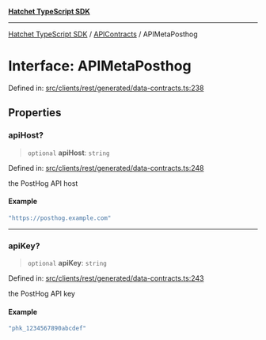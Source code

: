 [**Hatchet TypeScript SDK**](../../../../README.md)

***

[Hatchet TypeScript SDK](../../../../README.md) / [APIContracts](../README.md) / APIMetaPosthog

# Interface: APIMetaPosthog

Defined in: [src/clients/rest/generated/data-contracts.ts:238](https://github.com/hatchet-dev/hatchet/blob/0288a24f2e9f14787135b399bd47182f4d1260d9/sdks/typescript/src/clients/rest/generated/data-contracts.ts#L238)

## Properties

### apiHost?

> `optional` **apiHost**: `string`

Defined in: [src/clients/rest/generated/data-contracts.ts:248](https://github.com/hatchet-dev/hatchet/blob/0288a24f2e9f14787135b399bd47182f4d1260d9/sdks/typescript/src/clients/rest/generated/data-contracts.ts#L248)

the PostHog API host

#### Example

```ts
"https://posthog.example.com"
```

***

### apiKey?

> `optional` **apiKey**: `string`

Defined in: [src/clients/rest/generated/data-contracts.ts:243](https://github.com/hatchet-dev/hatchet/blob/0288a24f2e9f14787135b399bd47182f4d1260d9/sdks/typescript/src/clients/rest/generated/data-contracts.ts#L243)

the PostHog API key

#### Example

```ts
"phk_1234567890abcdef"
```
